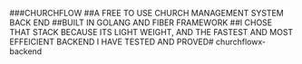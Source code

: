 ###CHURCHFLOW
##A FREE TO USE CHURCH MANAGEMENT SYSTEM BACK END
##BUILT IN GOLANG AND FIBER FRAMEWORK
##I CHOSE THAT STACK BECAUSE ITS LIGHT WEIGHT, AND THE FASTEST AND MOST EFFEICIENT BACKEND I HAVE TESTED AND PROVED#   c h u r c h f l o w x - b a c k e n d 
 
 

